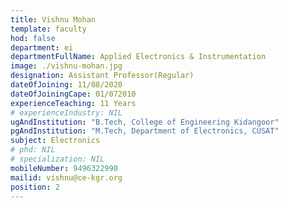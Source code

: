 ```yaml
---
title: Vishnu Mohan
template: faculty
hod: false
department: ei
departmentFullName: Applied Electronics & Instrumentation
image: ./vishnu-mohan.jpg
designation: Assistant Professor(Regular)
dateOfJoining: 11/08/2020
dateOfJoiningCape: 01/072010 
experienceTeaching: 11 Years
# experienceIndustry: NIL
ugAndInstitution: "B.Tech, College of Engineering Kidangoor"
pgAndInstitution: "M.Tech, Department of Electronics, CUSAT"
subject: Electronics
# phd: NIL
# specialization: NIL
mobileNumber: 9496322990
mailid: vishnu@ce-kgr.org
position: 2
---
```

